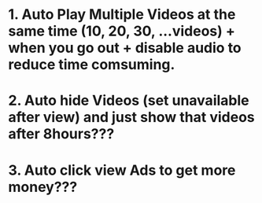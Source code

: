 # 1. Auto Play Multiple Videos at the same time (10, 20, 30, ...videos) + when you go out + disable audio to reduce time comsuming.
# 2. Auto hide Videos (set unavailable after view) and just show that videos after 8hours???
# 3. Auto click view Ads to get more money???